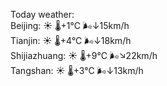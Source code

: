 Today weather:  
Beijing: ☀️ 🌡️+1°C 🌬️↓15km/h  
Tianjin: ☀️ 🌡️+4°C 🌬️↓18km/h  
Shijiazhuang: ☀️ 🌡️+9°C 🌬️↘22km/h  
Tangshan: ☀️ 🌡️+3°C 🌬️↓13km/h  
